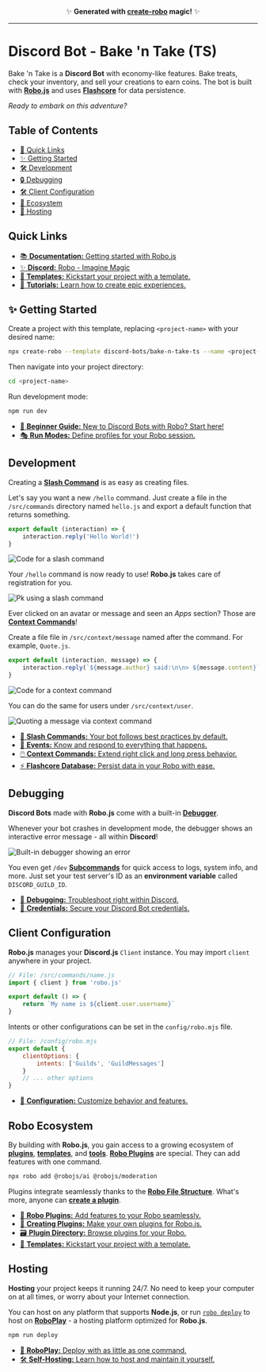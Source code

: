 <p align="center">✨ <strong>Generated with <a href="https://robojs.dev/create-robo">create-robo</a> magic!</strong> ✨</p>

---

# Discord Bot - Bake 'n Take (TS)

Bake 'n Take is a **Discord Bot** with economy-like features. Bake treats, check your inventory, and sell your creations to earn coins. The bot is built with **[Robo.js](https://robojs.dev)** and uses **[Flashcore](https://robojs.dev/robojs/flashcore)** for data persistence.

_Ready to embark on this adventure?_

## Table of Contents

- [🔗 Quick Links](#quick-links)
- [✨ Getting Started](#✨-getting-started)
- [🛠️ Development](#️development)
- [🔒 Debugging](#debugging)
- [🛠️ Client Configuration](#️client-configuration)
- [🔌 Ecosystem](#ecosystem)
- [🚀 Hosting](#hosting)

## Quick Links

- [📚 **Documentation:** Getting started with Robo.js](https://robojs.dev/discord-bots)
- [✨ **Discord:** Robo - Imagine Magic](https://robojs.dev/discord)
- [🔗 **Templates:** Kickstart your project with a template.](https://robojs.dev/plugins/create)
- [📖 **Tutorials:** Learn how to create epic experiences.](https://dev.to/waveplay)

## ✨ Getting Started

Create a project with this template, replacing `<project-name>` with your desired name:

```bash
npx create-robo --template discord-bots/bake-n-take-ts --name <project-name>
```

Then navigate into your project directory:

```bash
cd <project-name>
```

Run development mode:

```bash
npm run dev
```

- [🔰 **Beginner Guide:** New to Discord Bots with Robo? Start here!](https://robojs.dev/discord-bots/beginner-guide)
- [🎭 **Run Modes:** Define profiles for your Robo session.](https://robojs.dev/robojs/mode#default-modes)

## Development

Creating a **[Slash Command](https://robojs.dev/discord-bots/commands)** is as easy as creating files.

Let's say you want a new `/hello` command. Just create a file in the `/src/commands` directory named `hello.js` and export a default function that returns something.

```javascript title="/src/commands/hello.js"
export default (interaction) => {
	interaction.reply('Hello World!')
}
```

![Code for a slash command](https://github.com/Wave-Play/robo.js/blob/main/docs/static/readme/slash-command-code.png?raw=true)

Your `/hello` command is now ready to use! **Robo.js** takes care of registration for you.

![Pk using a slash command](https://raw.githubusercontent.com/Wave-Play/robo.js/refs/heads/main/docs/static/readme/slash-command.png)

Ever clicked on an avatar or message and seen an _Apps_ section? Those are **[Context Commands](https://robojs.dev/discord-bots/context-menu)**!

Create a file file in `/src/context/message` named after the command. For example, `Quote.js`.

```javascript title="/src/context/message/Quote.js"
export default (interaction, message) => {
	interaction.reply(`${message.author} said:\n\n> ${message.content}`)
}
```

![Code for a context command](https://github.com/Wave-Play/robo.js/blob/main/docs/static/readme/context-message-code.png?raw=true)

You can do the same for users under `/src/context/user`.

![Quoting a message via context command](https://github.com/Wave-Play/robo.js/blob/main/docs/static/readme/context-message.png?raw=true)

- [📜 **Slash Commands:** Your bot follows best practices by default.](https://robojs.dev/discord-bots/commands)
- [📡 **Events:** Know and respond to everything that happens.](https://robojs.dev/discord-bots/events)
- [🖱️ **Context Commands:** Extend right click and long press behavior.](https://robojs.dev/discord-bots/context-menu)
- [⚡ **Flashcore Database:** Persist data in your Robo with ease.](https://robojs.dev/robojs/flashcore)

## Debugging

**Discord Bots** made with **Robo.js** come with a built-in **[Debugger](https://robojs.dev/discord-bots/debug)**.

Whenever your bot crashes in development mode, the debugger shows an interactive error message - all within **Discord**!

![Built-in debugger showing an error](https://github.com/Wave-Play/robo.js/blob/main/docs/static/readme/debugger.png?raw=true)

You even get `/dev` **[Subcommands](https://robojs.dev/discord-bots/commands#subcommands)** for quick access to logs, system info, and more. Just set your test server's ID as an **environment variable** called `DISCORD_GUILD_ID`.

- [🐛 **Debugging:** Troubleshoot right within Discord.](https://robojs.dev/discord-bots/debug)
- [🔑 **Credentials:** Secure your Discord Bot credentials.](https://robojs.dev/discord-bots/credentials#optional-variables)

## Client Configuration

**Robo.js** manages your **Discord.js** `Client` instance. You may import `client` anywhere in your project.

```javascript
// File: /src/commands/name.js
import { client } from 'robo.js'

export default () => {
	return `My name is ${client.user.username}`
}
```

Intents or other configurations can be set in the `config/robo.mjs` file.

```javascript
// File: /config/robo.mjs
export default {
	clientOptions: {
		intents: ['Guilds', 'GuildMessages']
	}
	// ... other options
}
```

- [🔧 **Configuration:** Customize behavior and features.](https://robojs.dev/robojs/config)

## Robo Ecosystem

By building with **Robo.js**, you gain access to a growing ecosystem of **[plugins](https://robojs.dev/plugins/directory)**, **[templates](https://robojs.dev/templates/overview)**, and **[tools](https://robojs.dev/cli/overview)**. **[Robo Plugins](https://robojs.dev/plugins/overview)** are special. They can add features with one command.

```bash
npx robo add @robojs/ai @robojs/moderation
```

Plugins integrate seamlessly thanks to the **[Robo File Structure](https://robojs.dev/discord-bots/file-structure)**. What's more, anyone can **[create a plugin](https://robojs.dev/plugins/create)**.

- [🔌 **Robo Plugins:** Add features to your Robo seamlessly.](https://robojs.dev/plugins/install)
- [🔌 **Creating Plugins:** Make your own plugins for Robo.js.](https://robojs.dev/plugins/create)
- [🗃️ **Plugin Directory:** Browse plugins for your Robo.](https://robojs.dev/plugins/create)
- [🔗 **Templates:** Kickstart your project with a template.](https://robojs.dev/plugins/create)

## Hosting

**Hosting** your project keeps it running 24/7. No need to keep your computer on at all times, or worry about your Internet connection.

You can host on any platform that supports **Node.js**, or run [`robo deploy`](https://robojs.dev/cli/robo#distributing) to host on **[RoboPlay](https://roboplay.dev)** - a hosting platform optimized for **Robo.js**.

```bash
npm run deploy
```

- [🚀 **RoboPlay:** Deploy with as little as one command.](https://robojs.dev/hosting/roboplay)
- [🛠️ **Self-Hosting:** Learn how to host and maintain it yourself.](https://robojs.dev/hosting/overview)
